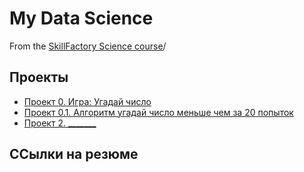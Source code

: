 # My Data Science

From the [SkillFactory Science course](http://skillfactory.ru/data-scientist)/

## Проекты

* [Проект 0. Игра: Угадай число](https://github.com/kaNdePlay/sf_data_science/tree/main/project_0)
* [Проект 0.1. Алгоритм угадай число меньше чем за 20 попыток](https://github.com/kaNdePlay/sf_data_science/blob/main/project_0.1/game_core_v3.py)
* [Проект 2. _______](______)

## ССылки на резюме

